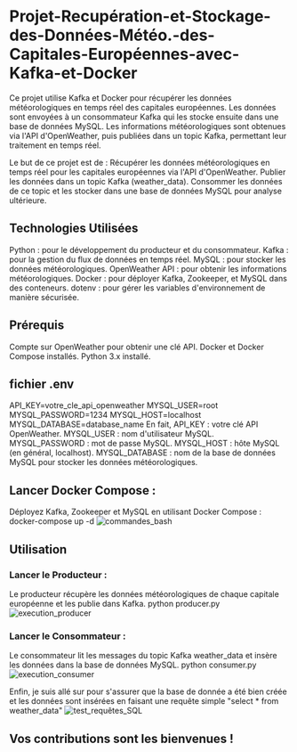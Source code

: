 # Projet-Recupération-et-Stockage-des-Données-Météo.-des-Capitales-Européennes-avec-Kafka-et-Docker

Ce projet utilise Kafka et Docker pour récupérer les données météorologiques en temps réel des capitales européennes. Les données sont envoyées à un consommateur Kafka qui les stocke ensuite dans une base de données MySQL. Les informations météorologiques sont obtenues via l'API d'OpenWeather, puis publiées dans un topic Kafka, permettant leur traitement en temps réel.

Le but de ce projet est de :
Récupérer les données météorologiques en temps réel pour les capitales européennes via l'API d'OpenWeather.
Publier les données dans un topic Kafka (weather_data).
Consommer les données de ce topic et les stocker dans une base de données MySQL pour analyse ultérieure.

## Technologies Utilisées
Python : pour le développement du producteur et du consommateur.
Kafka : pour la gestion du flux de données en temps réel.
MySQL : pour stocker les données météorologiques.
OpenWeather API : pour obtenir les informations météorologiques.
Docker : pour déployer Kafka, Zookeeper, et MySQL dans des conteneurs.
dotenv : pour gérer les variables d'environnement de manière sécurisée.


## Prérequis
Compte sur OpenWeather pour obtenir une clé API.
Docker et Docker Compose installés.
Python 3.x installé.

## fichier .env
API_KEY=votre_cle_api_openweather
MYSQL_USER=root
MYSQL_PASSWORD=1234
MYSQL_HOST=localhost
MYSQL_DATABASE=database_name
En fait, 
API_KEY : votre clé API OpenWeather.
MYSQL_USER : nom d'utilisateur MySQL.
MYSQL_PASSWORD : mot de passe MySQL.
MYSQL_HOST : hôte MySQL (en général, localhost).
MYSQL_DATABASE : nom de la base de données MySQL pour stocker les données météorologiques.


## Lancer Docker Compose :
Déployez Kafka, Zookeeper et MySQL en utilisant Docker Compose :
docker-compose up -d
![commandes_bash](https://github.com/user-attachments/assets/56507457-db2d-4903-a65f-255e232cdd46)

## Utilisation

### Lancer le Producteur :
Le producteur récupère les données météorologiques de chaque capitale européenne et les publie dans Kafka.
python producer.py
![execution_producer](https://github.com/user-attachments/assets/c5eb15bf-e034-4572-b3c8-1dbca849779b)

### Lancer le Consommateur :
Le consommateur lit les messages du topic Kafka weather_data et insère les données dans la base de données MySQL.
python consumer.py
![execution_consumer](https://github.com/user-attachments/assets/274ca39f-cfb4-4839-90d8-e8026b08e20b)

Enfin, je suis allé sur pour s'assurer que la base de donnée a été bien créée et les données sont insérées en faisant une 
requête simple "select * from weather_data"
![test_requêtes_SQL](https://github.com/user-attachments/assets/481d2108-7ca4-4549-b349-6035ae70e0ec)

## Vos contributions sont les bienvenues !




